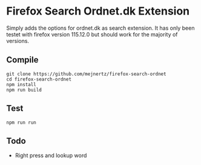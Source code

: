 # Firefox Search Ordnet.dk Extension

Simply adds the options for ordnet.dk as search extension. It has only been
testet with firefox version 115.12.0 but should work for the majority of
versions.

## Compile

```
git clone https://github.com/mejnertz/firefox-search-ordnet
cd firefox-search-ordnet
npm install
npm run build
```

## Test

```
npm run run
```

## Todo

- Right press and lookup word
